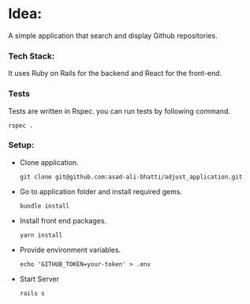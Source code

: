 # Idea:

 A simple application that search and display Github repositories. 
 
### Tech Stack: 
 It uses Ruby on Rails for the backend and React for the front-end.
 
### Tests
 Tests are written in Rspec. you can run tests by following command.
 
 ``rspec .``

### Setup:
 - Clone application.
   
   ``git clone git@github.com:asad-ali-bhatti/adjust_application.git``  
 - Go to application folder and install required gems. 
   
   ``bundle install``
   
 - Install front end packages.
   
   ``yarn install`` 
 
 - Provide environment variables. 

   ``echo 'GITHUB_TOKEN=your-token' > .env``

 - Start Server
   
   ``rails s``    

